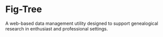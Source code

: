 # Fig-Tree

A web-based data management utility designed to support genealogical research in enthusiast and professional settings.

